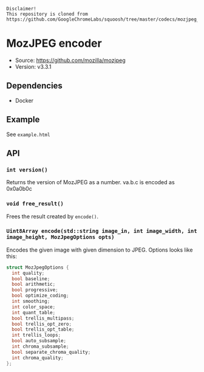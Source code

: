 
```
Disclaimer!
This repository is cloned from https://github.com/GoogleChromeLabs/squoosh/tree/master/codecs/mozjpeg_enc
```
# MozJPEG encoder

- Source: <https://github.com/mozilla/mozjpeg>
- Version: v3.3.1

## Dependencies

- Docker

## Example

See `example.html`

## API

### `int version()`

Returns the version of MozJPEG as a number. va.b.c is encoded as 0x0a0b0c

### `void free_result()`

Frees the result created by `encode()`.

### `Uint8Array encode(std::string image_in, int image_width, int image_height, MozJpegOptions opts)`

Encodes the given image with given dimension to JPEG. Options looks like this:

```c++
struct MozJpegOptions {
  int quality;
  bool baseline;
  bool arithmetic;
  bool progressive;
  bool optimize_coding;
  int smoothing;
  int color_space;
  int quant_table;
  bool trellis_multipass;
  bool trellis_opt_zero;
  bool trellis_opt_table;
  int trellis_loops;
  bool auto_subsample;
  int chroma_subsample;
  bool separate_chroma_quality;
  int chroma_quality;
};
```
